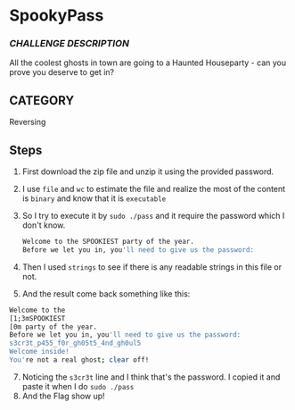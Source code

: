 # SpookyPass
### *CHALLENGE DESCRIPTION*

All the coolest ghosts in town are going to a Haunted Houseparty - can you prove you deserve to get in?

## CATEGORY
Reversing

## Steps
1. First download the zip file and unzip it using the provided password.
2. I use `file` and `wc` to estimate the file and realize the most of the content is `binary` and know that it is `executable`
3. So I try to execute it by `sudo ./pass` and it require the password which I don't know.
    ```bash
    Welcome to the SPOOKIEST party of the year.
    Before we let you in, you'll need to give us the password:
    ```
    
5. Then I used `strings` to see if there is any readable strings in this file or not.
6. And the result come back something like this:

  ```bash
  Welcome to the 
  [1;3mSPOOKIEST
  [0m party of the year.
  Before we let you in, you'll need to give us the password: 
  s3cr3t_p455_f0r_gh05t5_4nd_gh0ul5
  Welcome inside!
  You're not a real ghost; clear off!
  ```
7. Noticing the `s3cr3t` line and I think that's the password. I copied it and paste it when I do `sudo ./pass`
8. And the Flag show up!
